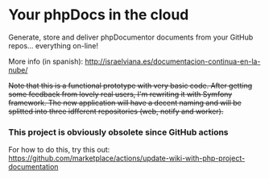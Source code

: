 # Your phpDocs in the cloud #

Generate, store and deliver phpDocumentor documents from your GitHub repos... everything on-line!

More info (in spanish): http://israelviana.es/documentacion-continua-en-la-nube/

~~Note that this is a functional prototype with very basic code. After getting some feedback from lovely real users, I'm rewriting it with Symfony framework. The new application will have a decent naming and will be splitted into three idfferent repositories (web, notify and worker).~~

### This project is obviously obsolete since GitHub actions
For how to do this, try this out: https://github.com/marketplace/actions/update-wiki-with-php-project-documentation
